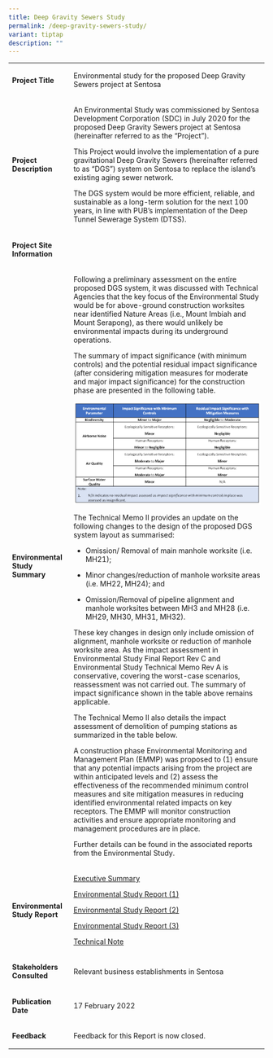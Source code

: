 ```yaml
---
title: Deep Gravity Sewers Study
permalink: /deep-gravity-sewers-study/
variant: tiptap
description: ""
---
```

<table style="minWidth: 50px">
<colgroup>
<col>
<col>
</colgroup>
<tbody>
<tr>
<td rowspan="1" colspan="1">
<p><strong>Project Title</strong>
</p>
</td>
<td rowspan="1" colspan="1">
<p>Environmental study for the proposed Deep Gravity Sewers project at Sentosa</p>
</td>
</tr>
<tr>
<td rowspan="1" colspan="1">
<p><strong>Project Description</strong>
</p>
</td>
<td rowspan="1" colspan="1">
<p>An Environmental Study was commissioned by Sentosa Development Corporation
(SDC) in July 2020 for the proposed Deep Gravity Sewers project at Sentosa
(hereinafter referred to as the “Project”).</p>
<p></p>
<p>This Project would involve the implementation of a pure gravitational
Deep Gravity Sewers (hereinafter referred to as “DGS”) system on Sentosa
to replace the island’s existing aging sewer network.</p>
<p></p>
<p>The DGS system would be more efficient, reliable, and sustainable as a
long-term solution for the next 100 years, in line with PUB’s implementation
of the Deep Tunnel Sewerage System (DTSS).</p>
<p></p>
</td>
</tr>
<tr>
<td rowspan="1" colspan="1">
<p><strong>Project Site Information</strong>
</p>
</td>
<td rowspan="1" colspan="1">
<p></p>
<div class="isomer-image-wrapper">
<img style="width: 100%" height="auto" width="100%" alt="" src="/images/eia/eia_dgs_projectsiteinfo.jpg">
</div>
</td>
</tr>
<tr>
<td rowspan="1" colspan="1">
<p><strong>Environmental Study Summary</strong>
</p>
</td>
<td rowspan="1" colspan="1">
<p>Following a preliminary assessment on the entire proposed DGS system,
it was discussed with Technical Agencies that the key focus of the Environmental
Study would be for above-ground construction worksites near identified
Nature Areas (i.e., Mount Imbiah and Mount Serapong), as there would unlikely
be environmental impacts during its underground operations.</p>
<p></p>
<p>The summary of impact significance (with minimum controls) and the potential
residual impact significance (after considering mitigation measures for
moderate and major impact significance) for the construction phase are
presented in the following table.</p>
<p></p>
<p></p>
<div class="isomer-image-wrapper">
<img style="width: 100%" height="auto" width="100%" alt="" src="/images/eia/summary table of impacts.png">
</div>
<p></p>
<p>The Technical Memo II provides an update on the following changes to the
design of the proposed DGS system layout as summarised:</p>
<ul data-tight="true" class="tight">
<li>
<p>Omission/ Removal of main manhole worksite (i.e. MH21);</p>
</li>
<li>
<p>Minor changes/reduction of manhole worksite areas (i.e. MH22, MH24); and</p>
</li>
<li>
<p>Omission/Removal of pipeline alignment and manhole worksites between MH3
and MH28 (i.e. MH29, MH30, MH31, MH32).</p>
</li>
</ul>
<p></p>
<p>These key changes in design only include omission of alignment, manhole
worksite or reduction of manhole worksite area. As the impact assessment
in Environmental Study Final Report Rev C and Environmental Study Technical
Memo Rev A is conservative, covering the worst-case scenarios, reassessment
was not carried out. The summary of impact significance shown in the table
above remains applicable.</p>
<p></p>
<p>The Technical Memo II also details the impact assessment of demolition
of pumping stations as summarized in the table below.</p>
<p></p>
<p>A construction phase Environmental Monitoring and Management Plan (EMMP)
was proposed to (1) ensure that any potential impacts arising from the
project are within anticipated levels and (2) assess the effectiveness
of the recommended minimum control measures and site mitigation measures
in reducing identified environmental related impacts on key receptors.
The EMMP will monitor construction activities and ensure appropriate monitoring
and management procedures are in place.</p>
<p></p>
<p>Further details can be found in the associated reports from the Environmental
Study.</p>
<p></p>
</td>
</tr>
<tr>
<td rowspan="1" colspan="1">
<p><strong>Environmental Study Report</strong>
</p>
</td>
<td rowspan="1" colspan="1">
<p><a href="https://go.gov.sg/sdc-dgs-executive-summary" rel="noopener nofollow" target="_blank">Executive Summary</a>
</p>
<p><a href="https://go.gov.sg/sdc-dgs-evironmental-study-report-1" rel="noopener nofollow" target="_blank">Environmental Study Report (1)</a>
</p>
<p><a href="https://go.gov.sg/sdc-dgs-evironmental-study-report-2" rel="noopener nofollow" target="_blank">Environmental Study Report (2)</a>
</p>
<p><a href="https://go.gov.sg/sdc-dgs-evironmental-study-report-3" rel="noopener nofollow" target="_blank">Environmental Study Report (3)</a>
</p>
<p><a href="https://go.gov.sg/sdc-dgs-technical-memo" rel="noopener nofollow" target="_blank">Technical Note</a>
</p>
</td>
</tr>
<tr>
<td rowspan="1" colspan="1">
<p><strong>Stakeholders Consulted</strong>
</p>
</td>
<td rowspan="1" colspan="1">
<p>Relevant business establishments in Sentosa</p>
</td>
</tr>
<tr>
<td rowspan="1" colspan="1">
<p><strong>Publication Date</strong>
</p>
</td>
<td rowspan="1" colspan="1">
<p>17 February 2022</p>
</td>
</tr>
<tr>
<td rowspan="1" colspan="1">
<p><strong>Feedback</strong>
</p>
</td>
<td rowspan="1" colspan="1">
<p>Feedback for this Report is now closed.</p>
</td>
</tr>
</tbody>
</table>
<p></p>